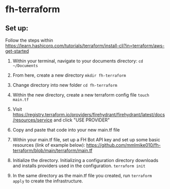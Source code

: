 # fh-terraform

## Set up:

Follow the steps within https://learn.hashicorp.com/tutorials/terraform/install-cli?in=terraform/aws-get-started

1. Within your terminal, navigate to your documents directory: 
  ```cd ~/Documents```

2. From here, create a new directory
  ```mkdir fh-terraform```
  
3. Change directory into new folder
  ```cd fh-terraform```

4. Within the new directory, create a new terraform config file
  ```touch main.tf```

5. Visit https://registry.terraform.io/providers/firehydrant/firehydrant/latest/docs/resources/service and click "USE PROVIDER"

6. Copy and paste that code into your new main.tf file

7. Within your main.tf file, set up a FH Bot API key and set up some basic resources (link of example below):
  https://github.com/mmlmike010/fh-terraform/blob/main/terraform/main.tf
  
8. Initialize the directory. Initializing a configuration directory downloads and installs providers used in the configuration.
  ```terraform init```
  
9. In the same directory as the main.tf file you created, run ```terraform apply``` to create the infrastructure.

